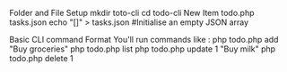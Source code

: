 Folder and File Setup
mkdir toto-cli
cd todo-cli
New Item todo.php tasks.json
echo "[]" > tasks.json #Initialise an empty JSON array

Basic CLI command Format
You'll run commands like : 
php todo.php add "Buy groceries"
php todo.php list
php todo.php update 1 "Buy milk"
php todo.php delete 1